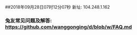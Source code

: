 ##2018年09月28日07时12分07秒 新址: 104.248.1.162
### 兔友常见问题及解答: https://github.com/wanggonging/d/blob/w/FAQ.md
